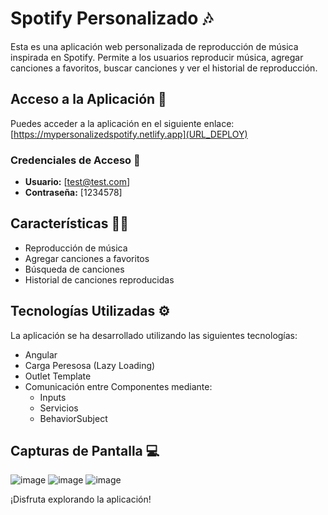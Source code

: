 # Spotify Personalizado 🎶

Esta es una aplicación web personalizada de reproducción de música inspirada en Spotify. Permite a los usuarios reproducir música, agregar canciones a favoritos, buscar canciones y ver el historial de reproducción.

## Acceso a la Aplicación 🛫

Puedes acceder a la aplicación en el siguiente enlace: [https://mypersonalizedspotify.netlify.app](URL_DEPLOY)

### Credenciales de Acceso 🔑
- **Usuario:** [test@test.com]
- **Contraseña:** [1234578]

## Características 👩‍💻

- Reproducción de música
- Agregar canciones a favoritos
- Búsqueda de canciones
- Historial de canciones reproducidas

## Tecnologías Utilizadas ⚙️

La aplicación se ha desarrollado utilizando las siguientes tecnologías:

- Angular
- Carga Peresosa (Lazy Loading)
- Outlet Template
- Comunicación entre Componentes mediante:
  - Inputs
  - Servicios
  - BehaviorSubject

## Capturas de Pantalla 💻

![image](https://github.com/YennyHernandez/MySpotify/assets/60351769/574317e8-f49b-458b-a8d6-a500b96d47b9)
![image](https://github.com/YennyHernandez/MySpotify/assets/60351769/d73baad4-4ada-447f-88b8-a87d41dfa40b)
![image](https://github.com/YennyHernandez/MySpotify/assets/60351769/ebdb1af7-aeb9-47ba-8fc3-8cbfdfb202de)



¡Disfruta explorando la aplicación!
